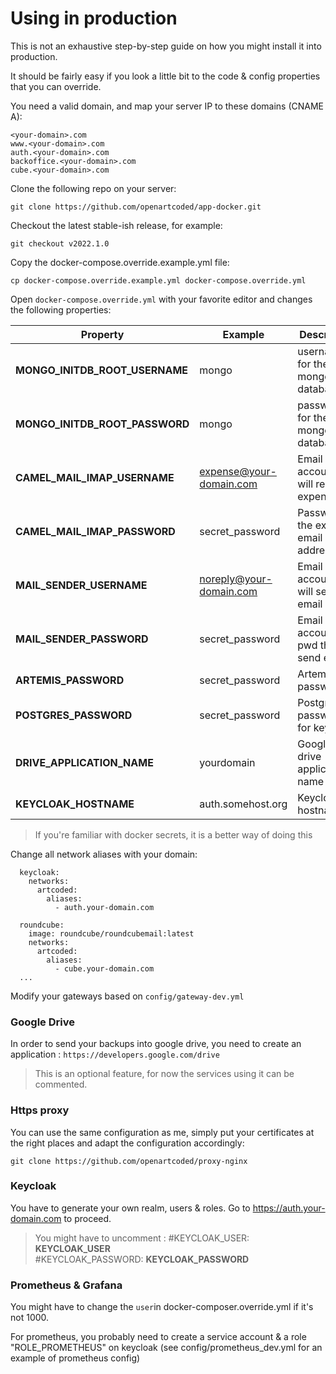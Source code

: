 # Using in production

This is not an exhaustive step-by-step guide on how you might install it into production. 

It should be fairly easy if you look a little bit to the code & config properties that you can override.


You need a valid domain, and map your server IP to these domains (CNAME A):

    <your-domain>.com
    www.<your-domain>.com
    auth.<your-domain>.com
    backoffice.<your-domain>.com
    cube.<your-domain>.com


Clone the following repo on your server:

```
git clone https://github.com/openartcoded/app-docker.git

```

Checkout the latest stable-ish release, for example:

```
git checkout v2022.1.0
```

Copy the docker-compose.override.example.yml file:

```
cp docker-compose.override.example.yml docker-compose.override.yml
```

Open `docker-compose.override.yml` with your favorite editor and changes the following properties:

| Property                             | Example                     | Description                              | 
|--------------------------------------|---------------------------- | ---------------------------------------  |
|    __MONGO_INITDB_ROOT_USERNAME__    | mongo                       | username for the mongo database          |
|    __MONGO_INITDB_ROOT_PASSWORD__    | mongo                       | password for the mongo database          |
|    __CAMEL_MAIL_IMAP_USERNAME__      | expense@your-domain.com     | Email account that will receive expenses |
|    __CAMEL_MAIL_IMAP_PASSWORD__      | secret_password             | Password of the expense email address    |
|    __MAIL_SENDER_USERNAME__          | noreply@your-domain.com     | Email account that will send email       |
|    __MAIL_SENDER_PASSWORD__          | secret_password             | Email account pwd that will send email   |
|    __ARTEMIS_PASSWORD__              | secret_password             | Artemis password                         |
|    __POSTGRES_PASSWORD__             | secret_password             | Postgres password for keycloak           |
|    __DRIVE_APPLICATION_NAME__        | yourdomain                  | Google drive application's name          |
|    __KEYCLOAK_HOSTNAME__             | auth.somehost.org           | Keycloak's hostname                      |
  
> If you're familiar with docker secrets, it is a better way of doing this


Change all network aliases with your domain:

```
  keycloak: 
    networks:
      artcoded:
        aliases:
          - auth.your-domain.com

  roundcube:
    image: roundcube/roundcubemail:latest
    networks:
      artcoded:
        aliases:
          - cube.your-domain.com
  ...

```

Modify your gateways based on `config/gateway-dev.yml`

### Google Drive

In order to send your backups into google drive, you need to create an application : `https://developers.google.com/drive`

> This is an optional feature, for now the services using it can be commented.


### Https proxy

You can use the same configuration as me, simply put your certificates at the right places and adapt the configuration accordingly:

```
git clone https://github.com/openartcoded/proxy-nginx
```

### Keycloak

You have to generate your own realm, users & roles. Go to https://auth.your-domain.com to proceed.

> You might have to uncomment :
      #KEYCLOAK_USER: __KEYCLOAK_USER__  
      #KEYCLOAK_PASSWORD: __KEYCLOAK_PASSWORD__

### Prometheus & Grafana

You might have to change the `user`in docker-composer.override.yml if it's not 1000. 

For prometheus, you probably need to create a service account & a role "ROLE_PROMETHEUS" on keycloak (see config/prometheus_dev.yml for an example of prometheus config)